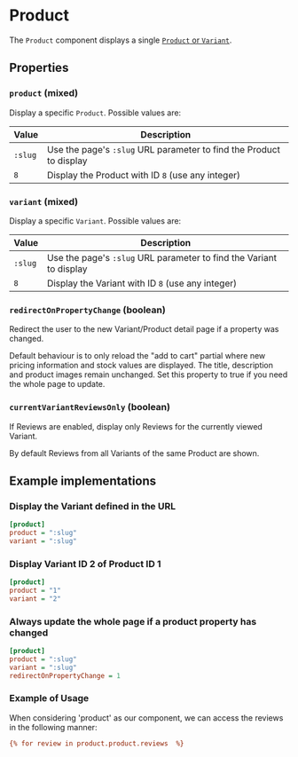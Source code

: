 # Product



The `Product` component displays a single [`Product` or `Variant`](/guide/usage/products).

## Properties

### `product` (mixed)

Display a specific `Product`. Possible values are:

| Value | Description |
| ----- | ----------- |
| `:slug` | Use the page's `:slug` URL parameter to find the Product to display |
| `8` | Display the Product with ID `8` (use any integer) |

### `variant` (mixed)

Display a specific `Variant`. Possible values are:

| Value | Description |
| ----- | ----------- |
| `:slug` | Use the page's `:slug` URL parameter to find the Variant to display |
| `8` | Display the Variant with ID `8` (use any integer) |

### `redirectOnPropertyChange` (boolean)

Redirect the user to the new Variant/Product detail page if a property was changed.

Default behaviour is to only reload the "add to cart" partial where new pricing
information and stock values are displayed. The title, description and product images
remain unchanged. Set this property to true if you need the whole page to update.

### `currentVariantReviewsOnly` (boolean)

If Reviews are enabled, display only Reviews for the currently viewed Variant.

By default Reviews from all Variants of the same Product are shown.

## Example implementations

### Display the Variant defined in the URL

```ini
[product]
product = ":slug"
variant = ":slug"
```

### Display Variant ID 2 of Product ID 1 

```ini
[product]
product = "1"
variant = "2"
```

### Always update the whole page if a product property has changed

```ini
[product]
product = ":slug"
variant = ":slug"
redirectOnPropertyChange = 1
```

### Example of Usage

When considering 'product' as our component, we can access the reviews in the following manner:

```ini
{% for review in product.product.reviews  %}
```


